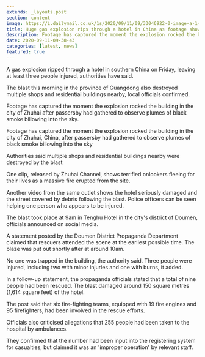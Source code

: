 ```yaml
---
extends: _layouts.post
section: content
image: https://i.dailymail.co.uk/1s/2020/09/11/09/33046922-0-image-a-14_1599813274398.jpg 
title: Huge gas explosion rips through a hotel in China as footage shows onlookers fleeing for their lives 
description: Footage has captured the moment the explosion rocked the building in the city of Zhuhai, southern China, after passersby had gathered to observe plumes of black smoke billowing into the sky. 
date: 2020-09-11-09-38-43 
categories: [latest, news] 
featured: true 
--- 
```

A gas explosion ripped through a hotel in southern China on Friday, leaving at least three people injured, authorities have said.

The blast this morning in the province of Guangdong also destroyed multiple shops and residential buildings nearby, local officials confirmed. 

Footage has captured the moment the explosion rocked the building in the city of Zhuhai after passersby had gathered to observe plumes of black smoke billowing into the sky.

Footage has captured the moment the explosion rocked the building in the city of Zhuhai, China, after passersby had gathered to observe plumes of black smoke billowing into the sky

Authorities said multiple shops and residential buildings nearby were destroyed by the blast

One clip, released by Zhuhai Channel, shows terrified onlookers fleeing for their lives as a massive fire erupted from the site.

Another video from the same outlet shows the hotel seriously damaged and the street covered by debris following the blast. Police officers can be seen helping one person who appears to be injured.

The blast took place at 9am in Tenghu Hotel in the city's district of Doumen, officials announced on social media.

A statement posted by the Doumen District Propaganda Department claimed that rescuers attended the scene at the earliest possible time. The blaze was put out shortly after at around 10am.

No one was trapped in the building, the authority said. Three people were injured, including two with minor injuries and one with burns, it added.

In a follow-up statement, the propaganda officials stated that a total of nine people had been rescued. The blast damaged around 150 square metres (1,614 square feet) of the hotel.

The post said that six fire-fighting teams, equipped with 19 fire engines and 95 firefighters, had been involved in the rescue efforts.

Officials also criticised allegations that 255 people had been taken to the hospital by ambulances.

They confirmed that the number had been input into the registering system for casualties, but claimed it was an 'improper operation' by relevant staff.

